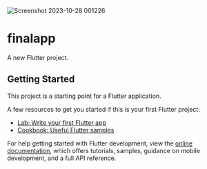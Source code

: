 ![Screenshot 2023-10-28 001226](https://github.com/JacklynConn/final_app_instragram/assets/148744079/dffe385b-406b-4fd5-976e-7e427d6c7c02)
# finalapp

A new Flutter project.

## Getting Started

This project is a starting point for a Flutter application.

A few resources to get you started if this is your first Flutter project:

- [Lab: Write your first Flutter app](https://docs.flutter.dev/get-started/codelab)
- [Cookbook: Useful Flutter samples](https://docs.flutter.dev/cookbook)

For help getting started with Flutter development, view the
[online documentation](https://docs.flutter.dev/), which offers tutorials,
samples, guidance on mobile development, and a full API reference.
